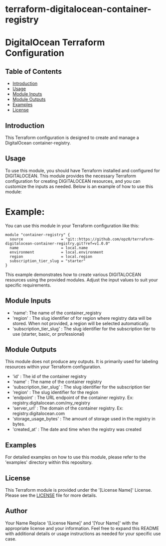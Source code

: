 # terraform-digitalocean-container-registry
# DigitalOcean Terraform Configuration

## Table of Contents

- [Introduction](#introduction)
- [Usage](#usage)
- [Module Inputs](#module-inputs)
- [Module Outputs](#module-outputs)
- [Examples](#examples)
- [License](#license)

## Introduction
This Terraform configuration is designed to create and manage a DigitalOcean container-registry.

## Usage
To use this module, you should have Terraform installed and configured for DIGITALOCEAN. This module provides the necessary Terraform configuration for creating DIGITALOCEAN resources, and you can customize the inputs as needed. Below is an example of how to use this module:

#  Example:
You can use this module in your Terraform configuration like this:

```hcl
module "container-registry" {
  source                 = "git::https://github.com/opz0/terraform-digitalocean-container-registry.git?ref=v1.0.0"
  name                   = local.name
  environment            = local.environment
  region                 = local.region
  subscription_tier_slug = "starter"
}
```
This example demonstrates how to create various DIGITALOCEAN resources using the provided modules. Adjust the input values to suit your specific requirements.


## Module Inputs

- 'name':  The name of the container_registry
- 'region' : The slug identifier of for region where registry data will be stored. When not provided, a region will be selected automatically.
- 'subscription_tier_slug' : The slug identifier for the subscription tier to use (starter, basic, or professional)



## Module Outputs

This module does not produce any outputs. It is primarily used for labeling resources within your Terraform configuration.

- 'id' : The id of the container registry
- 'name' : The name of the container registry
- 'subscription_tier_slug' :  The slug identifier for the subscription tier
- 'region' :  The slug identifier for the region
- 'endpoint' : The URL endpoint of the container registry. Ex: registry.digitalocean.com/my_registry
- 'server_url' : The domain of the container registry. Ex: registry.digitalocean.com
- 'storage_usage_bytes' :  The amount of storage used in the registry in bytes.
- 'created_at' : The date and time when the registry was created


## Examples
For detailed examples on how to use this module, please refer to the 'examples' directory within this repository.

## License
This Terraform module is provided under the '[License Name]' License. Please see the [LICENSE](https://github.com/opz0/terraform-digitalocean-container-registry/blob/readme/LICENSE) file for more details.

## Author
Your Name
Replace '[License Name]' and '[Your Name]' with the appropriate license and your information. Feel free to expand this README with additional details or usage instructions as needed for your specific use case.